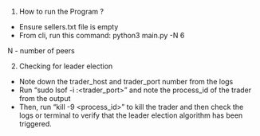 1) How to run the Program ?

* Ensure sellers.txt file is empty
* From cli, run this command:  python3 main.py -N 6

N - number of peers

2) Checking for leader election
* Note down the trader_host and trader_port number from the logs
* Run “sudo lsof -i :<trader_port>” and note the process_id of the trader from the output 
* Then, run “kill -9 <process_id>” to kill the trader and then check the logs or terminal to verify that the leader election algorithm has been triggered.
